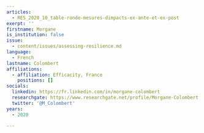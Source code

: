 ```yaml
---
articles:
  - RES_2020_10_table-ronde-mesures-dimpacts-ex-ante-et-ex-post
exerpt: ''
firstname: Morgane
is_institution: false
issue:
  - content/issues/assessing-resilience.md
language:
  - French
lastname: Colombert
affiliations:
  - affiliation: Efficacity, France
    positions: []
socials:
  linkedin: https://fr.linkedin.com/in/morgane-colombert
  researchgate: https://www.researchgate.net/profile/Morgane-Colombert
  twitter: '@M_Colombert'
years:
  - 2020

---
```

